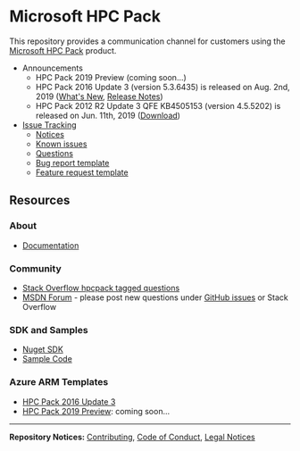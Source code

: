 # Microsoft HPC Pack
This repository provides a communication channel for customers using
the [Microsoft HPC Pack](https://aka.ms/hpcpack) product.

* Announcements
    * HPC Pack 2019 Preview (coming soon...)
    * HPC Pack 2016 Update 3 (version 5.3.6435) is released on Aug. 2nd, 2019 ([What's New](https://docs.microsoft.com/en-us/powershell/high-performance-computing/what-s-new-in-hpc-pack-2016-update-3?view=hpc16-ps), [Release Notes](https://docs.microsoft.com/en-us/powershell/high-performance-computing/release-notes-for-hpc-pack-2016-update-3?view=hpc16-ps))
    * HPC Pack 2012 R2 Update 3 QFE KB4505153 (version 4.5.5202) is released on Jun. 11th, 2019 ([Download](https://www.microsoft.com/en-us/download/details.aspx?id=58380))
* [Issue Tracking](https://github.com/Azure/hpcpack/issues)
    * [Notices](https://github.com/Azure/hpcpack/labels/notice)
    * [Known issues](https://github.com/Azure/hpcpack/labels/known%20issue)
    * [Questions](https://github.com/Azure/hpcpack/labels/question)
    * [Bug report template](https://github.com/Azure/hpcpack/blob/master/.github/ISSUE_TEMPLATE/bug_report.md)
    * [Feature request template](https://github.com/Azure/hpcpack/blob/master/.github/ISSUE_TEMPLATE/feature_request.md)


## Resources

### About

* [Documentation](https://aka.ms/hpcpack)

### Community

* [Stack Overflow hpcpack tagged questions](https://stackoverflow.com/questions/tagged/hpcpack)
* [MSDN Forum](https://social.microsoft.com/Forums/en-US/home?category=windowshpc) -
please post new questions under [GitHub issues](https://github.com/Azure/hpcpack/issues)
or Stack Overflow

### SDK and Samples

* [Nuget SDK](https://www.nuget.org/packages/Microsoft.HPC.SDK/)
* [Sample Code](https://github.com/Azure-Samples/hpcpack-samples)

### Azure ARM Templates

* [HPC Pack 2016 Update 3](https://github.com/Azure/hpcpack-template-2016)
* [HPC Pack 2019 Preview](): coming soon...

* * *

**Repository Notices:** [Contributing](CONTRIBUTING.md),
[Code of Conduct](CODE_OF_CONDUCT.md), [Legal Notices](LEGAL_NOTICES.md)
